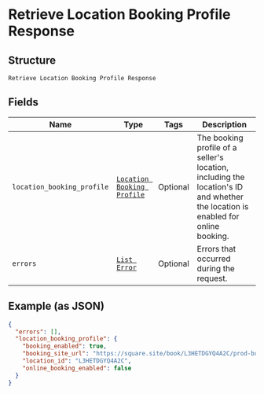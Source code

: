 
# Retrieve Location Booking Profile Response

## Structure

`Retrieve Location Booking Profile Response`

## Fields

| Name | Type | Tags | Description |
|  --- | --- | --- | --- |
| `location_booking_profile` | [`Location Booking Profile`](../../doc/models/location-booking-profile.md) | Optional | The booking profile of a seller's location, including the location's ID and whether the location is enabled for online booking. |
| `errors` | [`List Error`](../../doc/models/error.md) | Optional | Errors that occurred during the request. |

## Example (as JSON)

```json
{
  "errors": [],
  "location_booking_profile": {
    "booking_enabled": true,
    "booking_site_url": "https://square.site/book/L3HETDGYQ4A2C/prod-business",
    "location_id": "L3HETDGYQ4A2C",
    "online_booking_enabled": false
  }
}
```

